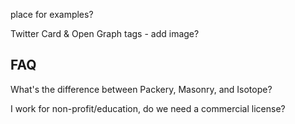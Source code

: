<!-- breaking jQuery chainability -->

<!-- add jsFiddles example links -->

<!-- commercial buttons -->

<!-- hero buttons -->

place for examples?

<!-- contributing in appendix -->

Twitter Card & Open Graph tags - add image?

<!-- jshint page js -->


## FAQ

<!-- How do I get the order of items after dragging? -->

What's the difference between Packery, Masonry, and Isotope?

I work for non-profit/education, do we need a commercial license?
